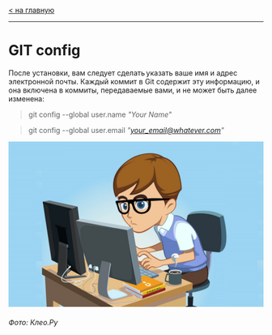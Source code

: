 [< на главную](./readme.md)
***

# **GIT config**

 После установки, вам следует сделать указать ваше имя и адрес электронной почты. Каждый коммит в Git содержит эту информацию, и она включена в коммиты, передаваемые вами, и не может быть далее изменена:

 > git config --global user.name *"Your Name"*

> git config --global user.email *"your_email@whatever.com"*



![программист](./assets/unnamed.jpg)
###### Фото: Клео.Ру
